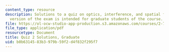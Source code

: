 ```yaml
---
content_type: resource
description: Solutions to a quiz on optics, interference, and spatial filtering.  This
  version of the exam is intended for graduate students of the course.
file: https://ol-ocw-studio-app-production.s3.amazonaws.com/courses/2-71-optics-spring-2009/b0b6314583b3979b59f2d4f832f295f7_MIT2_71S09_gquiz2_sol.pdf
file_type: application/pdf
resourcetype: Document
title: Quiz 2 Solutions, Graduate
uid: b0b63145-83b3-979b-59f2-d4f832f295f7
---
```

